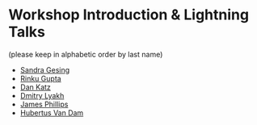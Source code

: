 Workshop Introduction & Lightning Talks
================
(please keep in alphabetic order by last name)

* [Sandra Gesing](Gesing.pdf)
* [Rinku Gupta](Gupta.pdf)
* [Dan Katz](Katz.pdf)
* [Dmitry Lyakh](Lyakh.pdf)
* [James Phillips](Phillips.pdf)
* [Hubertus Van Dam](VanDam.pdf)
